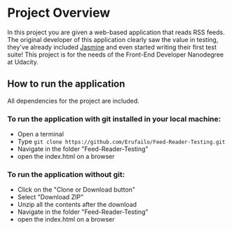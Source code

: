# Project Overview

In this project you are given a web-based application that reads RSS feeds. The original developer of this application clearly saw the value in testing, they've already included [Jasmine](http://jasmine.github.io/) and even started writing their first test suite! This project is for the needs of the Front-End Developer Nanodegree at Udacity.


## How to run the application

All dependencies for the project are included.

### To run the application with git installed in your local machine:

 * Open a terminal
 * Type `git clone https://github.com/Erufailo/Feed-Reader-Testing.git` 
 * Navigate in the folder "Feed-Reader-Testing"
 * open the index.html on a browser

 ### To run the application without git:

 * Click on the "Clone or Download button" 
 * Select "Download ZIP"
 * Unzip all the contents after the download
 * Navigate in the folder "Feed-Reader-Testing"
 * open the index.html on a browser